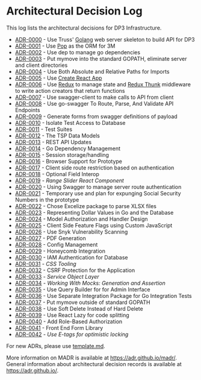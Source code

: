 # Architectural Decision Log

This log lists the architectural decisions for DP3 Infrastructure.

<!-- adrlog -->

- [ADR-0000](0000-server-framework.md) - Use Truss' [Golang](https://golang.org/) web server skeleton to build API for DP3
- [ADR-0001](0001-go-orm.md) - Use [Pop](https://github.com/gobuffalo/pop) as the ORM for 3M
- [ADR-0002](0002-go-package-management.md) - Use dep to manage go dependencies
- [ADR-0003](0003-go-path-and-project-layout.md) - Put mymove into the standard GOPATH, eliminate server and client directories
- [ADR-0004](0004-path-imports.md) - Use Both Absolute and Relative Paths for Imports
- [ADR-0005](0005-create-react-app.md) - Use [Create React App](https://github.com/facebook/create-react-app)
- [ADR-0006](0006-redux.md) - Use [Redux](https://redux.js.org) to manage state and [Redux Thunk](https://github.com/gaearon/redux-thunk) middleware to write action creators that return functions
- [ADR-0007](0007-swagger-client.md) - Use swagger-client to make calls to API from client
- [ADR-0008](0008-go-swagger.md) - Use go-swagger To Route, Parse, And Validate API Endpoints
- [ADR-0009](0009-form-creation-from-swagger.md) - Generate forms from swagger definitions of payload
- [ADR-0010](0010-isolate-test-access-to-database.md) - Isolate Test Access to Database
- [ADR-0011](0011-test-suites.md) - Test Suites
- [ADR-0012](0012-tsp-data-models.md) - The TSP Data Models
- [ADR-0013](0013-rest-api-updates.md) - REST API Updates
- [ADR-0014](0014-go-dependency-management.md) - Go Dependency Management
- [ADR-0015](0015-session-storage.md) - Session storage/handling
- [ADR-0016](0016-Browser-Support.md) - Browser Support for Prototype
- [ADR-0017](0017-react-router-redux-authentication.md) - Client side route restriction based on authentication
- [ADR-0018](0018-optional-field-interop.md) - Optional Field Interop
- [ADR-0019](0019-client-rangeslider.md) - _Range Slider React Component_
- [ADR-0020](0020-swagger-auth.md) - Using Swagger to manage server route authentication
- [ADR-0021](0021-ssn-use.md) - Temporary use and plan for expunging Social Security Numbers in the prototype
- [ADR-0022](0022-xlsx-lib.md) - Chose Excelize package to parse XLSX files
- [ADR-0023](0023-representing-dollar-values.md) - Representing Dollar Values in Go and the Database
- [ADR-0024](0024-model-authorization-and-handler-design.md) - Model Authorization and Handler Design
- [ADR-0025](0025-client-side-feature-flags.md) - Client Side Feature Flags using Custom JavaScript
- [ADR-0026](0026-use-snyk-vulnerability-scanning.md) - Use Snyk Vulnerability Scanning
- [ADR-0027](0027-pdf-generation.md) - PDF Generation
- [ADR-0028](0028-config-management.md) - Config Management
- [ADR-0029](0029-honeycomb-integration.md) - Honeycomb Integration
- [ADR-0030](0030-rds-iam.md) - IAM Authentication for Database
- [ADR-0031](0031-css-tooling.md) - *CSS Tooling*
- [ADR-0032](0032-csrf-protection.md) - CSRF Protection for the Application
- [ADR-0033](0033-service-object-layer.md) - *Service Object Layer*
- [ADR-0034](0034-working-with-mocks-generation-and-assertion.md) - *Working With Mocks: Generation and Assertion*
- [ADR-0035](0035-use-query-builder.md) - Use Query Builder for for Admin Interface
- [ADR-0036](0036-go-integration.md) - Use Separate Integration Package for Go Integration Tests
- [ADR-0037](0037-go-path-and-project-layout-revisited.md) - Put mymove outside of standard GOPATH
- [ADR-0038](0038-soft-delete.md) - Use Soft Delete Instead of Hard Delete
- [ADR-0039](0039-react-lazy-and-code-splitting.md) - Use React Lazy for code splitting
- [ADR-0040](0040-role-base-authorization.md) - Add Role-Based Authorization
- [ADR-0041](0041-front-end-form-library.md) - Front End Form Library
- [ADR-0042](0042-optimistic-locking.md) - _Use E-tags for optimistic locking_

<!-- adrlogstop -->

For new ADRs, please use [template.md](template.md).

More information on MADR is available at <https://adr.github.io/madr/>.
General information about architectural decision records is available at <https://adr.github.io/>.